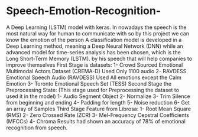 # Speech-Emotion-Recognition-
A Deep Learning (LSTM) model with keras.
In nowadays the speech is the most natural way for human to communicate with so by this project we can know the emotion of the person A classification model is developed in a Deep Learning method, meaning a Deep Neural Network (DNN) while an advanced model for time-series analysis has been chosen, which is the Long Short-Term Memory (LSTM).
by his speech that will help companies to improve themselves 
First Stage is datasets:
1-	Crowd Sourced Emotional Multimodal Actors Dataset (CREMA-D) Used Only 1100 audio
2-	RAVDESS Emotional Speech Audio (RAVDESS) Used All emotions except the Calm Emotion 
3-	Toronto Emotional Speech Set (TESS) 
Second Stage the Preprocessing State: (This stage used for Preprocessing the dataset to used it in the model)
1-	Audio Segment Object 
2-	Normalize
3-	Trim Silence from beginning and ending
4-	Padding for length
5-	Noise reduction 
6-	Get an array of Samples
Third Stage Feature from Librosa:
1-	Root Mean Square (RMS)
2-	Zero Crossed Rate (ZCR)
3-	Mel-Frequency Cepstral Coefficients (MFCCs)
4-	Chroma 
Results had shown an accuracy of 78% of emotional recognition from speech. 



